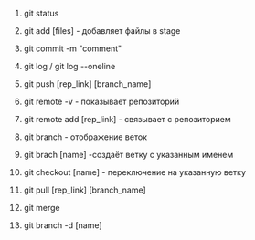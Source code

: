 1. git status
2. git add [files] - добавляет файлы в stage
3. git commit -m "comment"
4. git log / git log --oneline
5. git push [rep_link] [branch_name]

1. git remote -v - показывает репозиторий
2. git remote add [rep_link] - связывает с репозиторием
3. git branch - отображение веток
4. git brach [name] -создаёт ветку с указанным именем
5. git checkout [name] - переключение на указанную ветку
6. git pull [rep_link] [branch_name]
7. git merge
8. git branch -d [name]